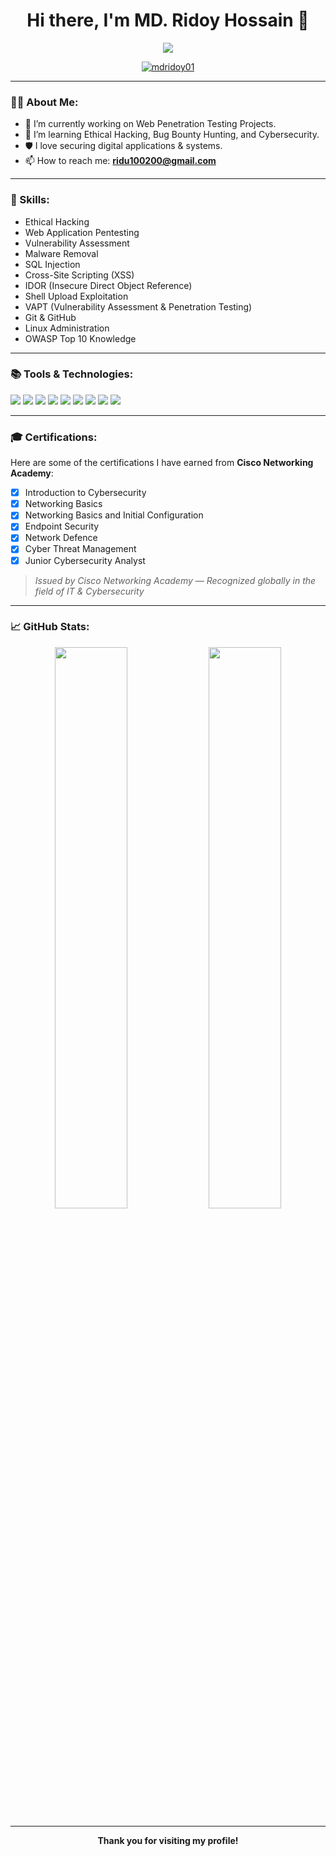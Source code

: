 <h1 align="center">Hi there, I'm MD. Ridoy Hossain 👋</h1>

<p align="center">
  <img src="https://readme-typing-svg.demolab.com/?lines=Cybersecurity+Enthusiast;Ethical+Hacker;Web+Application+Pentester&center=true&width=500&height=45">
</p>

<p align="center">
  <a href="https://github.com/mdridoy01">
    <img src="https://komarev.com/ghpvc/?username=mdridoy01&label=Profile%20views&color=0e75b6&style=flat" alt="mdridoy01" />
  </a>
</p>

---

### 🧑‍💻 About Me:
- 🔭 I’m currently working on Web Penetration Testing Projects.
- 🌱 I’m learning Ethical Hacking, Bug Bounty Hunting, and Cybersecurity.
- 🛡️ I love securing digital applications & systems.
- 📫 How to reach me: **ridu100200@gmail.com**

---

### 🚀 Skills:
- Ethical Hacking  
- Web Application Pentesting  
- Vulnerability Assessment  
- Malware Removal  
- SQL Injection  
- Cross-Site Scripting (XSS)  
- IDOR (Insecure Direct Object Reference)  
- Shell Upload Exploitation  
- VAPT (Vulnerability Assessment & Penetration Testing)  
- Git & GitHub  
- Linux Administration  
- OWASP Top 10 Knowledge  

---

### 📚 Tools & Technologies:
<p align="left">
  <img src="https://img.shields.io/badge/Burp%20Suite-orange?style=for-the-badge&logo=burpsuite&logoColor=white" />
  <img src="https://img.shields.io/badge/OWASP%20ZAP-FF6F00?style=for-the-badge&logo=OWASP&logoColor=white" />
  <img src="https://img.shields.io/badge/Metasploit-3A3A3A?style=for-the-badge&logo=metasploit&logoColor=white" />
  <img src="https://img.shields.io/badge/FatRat-darkred?style=for-the-badge" />
  <img src="https://img.shields.io/badge/Nmap-blue?style=for-the-badge" />
  <img src="https://img.shields.io/badge/RustScan-brown?style=for-the-badge" />
  <img src="https://img.shields.io/badge/Wireshark-1A1F71?style=for-the-badge&logo=wireshark&logoColor=white" />
  <img src="https://img.shields.io/badge/Kali%20Linux-black?style=for-the-badge&logo=kalilinux&logoColor=white" />
  <img src="https://img.shields.io/badge/GitHub-181717?style=for-the-badge&logo=github&logoColor=white" />
</p>

---

### 🎓 Certifications:

Here are some of the certifications I have earned from **Cisco Networking Academy**:

- [x] Introduction to Cybersecurity  
- [x] Networking Basics  
- [x] Networking Basics and Initial Configuration  
- [x] Endpoint Security  
- [x] Network Defence  
- [x] Cyber Threat Management  
- [x] Junior Cybersecurity Analyst  

> *Issued by Cisco Networking Academy — Recognized globally in the field of IT & Cybersecurity*

---

### 📈 GitHub Stats:
<p align="center">
  <img width="48%" src="https://github-readme-stats.vercel.app/api?username=mdridoy01&show_icons=true&theme=radical" />
  <img width="48%" src="https://github-readme-streak-stats.herokuapp.com/?user=mdridoy01&theme=radical" />
</p>

---

<p align="center">
  <b>Thank you for visiting my profile!</b>
</p>

